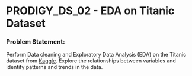 # PRODIGY_DS_02 - EDA on Titanic Dataset

### Problem Statement:
Perform Data cleaning and Exploratory Data Analysis (EDA) on the Titanic dataset from [Kaggle](https://www.kaggle.com/c/titanic/dat). Explore the relationships between variables and identify patterns and trends in the data.
